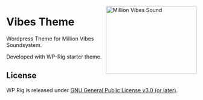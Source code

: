 <img align="right" width="240" height="180"
     src="http://nicklasbryntesson.se/assets/images/million-vibes-screenshot.png"
     title="Million Vibes Sound">

# Vibes Theme

Wordpress Theme for Million Vibes Soundsystem.

Developed with WP-Rig starter theme.

## License

WP Rig is released under [GNU General Public License v3.0 (or later)](https://github.com/wprig/wprig/blob/master/LICENSE).
